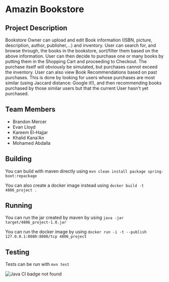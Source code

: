 # Amazin Bookstore

## Project Description
Bookstore Owner can upload and edit Book information (ISBN, picture, description, author, publisher,...) and inventory. User can search for, and browse through, the books in the bookstore, sort/filter them based on the above information. User can then decide to purchase one or many books by putting them in the Shopping Cart and proceeding to Checkout. The purchase itself will obviously be simulated, but purchases cannot exceed the inventory. User can also view Book Recommendations based on past purchases. This is done by looking for users whose purchases are most similar (using Jaccard distance: Google it!), and then recommending books purchased by those similar users but that the current User hasn't yet purchased.

## Team Members
* Brandon Mercer
* Evan Lloyd
* Kareem El-Hajjar
* Khalid Kana'An
* Mohamed Abdalla

## Building

You can build with maven directly using `mvn clean install package spring-boot:repackage`

You can also create a docker image instead using `docker build -t 4806_project .`

## Running

You can run the jar created by maven by using `java -jar target/4806_project-1.0.jar`

You can run the docker image by using `docker run -i -t --publish 127.0.0.1:8080:8080/tcp 4806_project`

## Testing

Tests can be run with `mvn test`

![Java CI badge not found](https://github.com/Brandon-999/4806_project/actions/workflows/maven-tests.yml/badge.svg)


